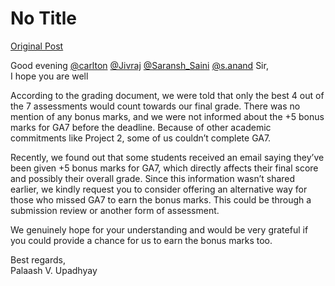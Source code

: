 # No Title

[Original Post](https://discourse.onlinedegree.iitm.ac.in/t/172246/16)

<p>Good evening <a class="mention" href="/u/carlton">@carlton</a> <a class="mention" href="/u/jivraj">@Jivraj</a> <a class="mention" href="/u/saransh_saini">@Saransh_Saini</a> <a class="mention" href="/u/s.anand">@s.anand</a> Sir,<br>
I hope you are well</p>
<p>According to the grading document, we were told that only the best 4 out of the 7 assessments would count towards our final grade. There was no mention of any bonus marks, and we were not informed about the +5 bonus marks for GA7 before the deadline. Because of other academic commitments like Project 2, some of us couldn’t complete GA7.</p>
<p>Recently, we found out that some students received an email saying they’ve been given +5 bonus marks for GA7, which directly affects their final score and possibly their overall grade. Since this information wasn’t shared earlier, we kindly request you to consider offering an alternative way for those who missed GA7 to earn the bonus marks. This could be through a submission review or another form of assessment.</p>
<p>We genuinely hope for your understanding and would be very grateful if you could provide a chance for us to earn the bonus marks too.</p>
<p>Best regards,<br>
Palaash V. Upadhyay</p>